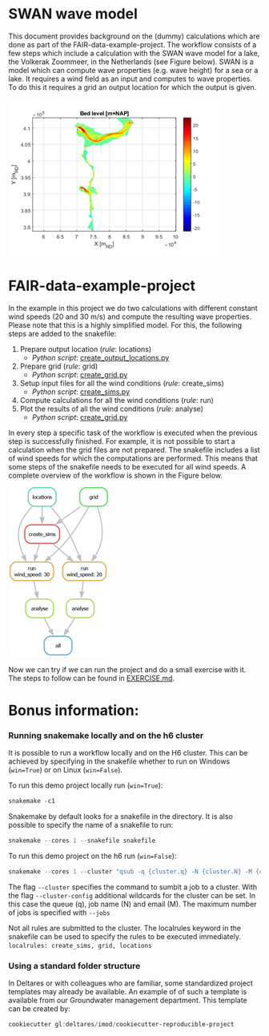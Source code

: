 # SWAN wave model

This document provides background on the (dummy) calculations which are done as part of the FAIR-data-example-project. The workflow consists of a few steps which include a calculation with the SWAN wave model for a lake, the Volkerak Zoommeer, in the Netherlands (see Figure below). SWAN is a model which can compute wave properties (e.g. wave height) for a sea or a lake. It requires a wind field as an input and computes to wave properties. To do this it requires a grid an output location for which the output is given.

![Domain of model for Volkerak Zoommeer](/docs/volkerak.png)


# FAIR-data-example-project
In the example in this project we do two calculations with different constant wind speeds (20 and 30 m/s) and compute the resulting wave properties. Please note that this is a highly simplified model. For this, the following steps are added to the snakefile:

1. Prepare output location (*rule*: locations)
    - *Python script*: [create_output_locations.py](/src/1-prepare/create_output_locations.py)
2. Prepare grid (*rule*: grid)
    - *Python script*: [create_grid.py](/src/1-prepare/create_grid.py)
3. Setup input files for all the wind conditions (*rule*: create_sims)
    - *Python script*: [create_sims.py](/src/1-prepare/create_sims.py)
4. Compute calculations for all the wind conditions (*rule*: run)
5. Plot the results of all the wind conditions (*rule*: analyse)
    - *Python script*: [create_grid.py](/src/4-analyse/analyse.py)

In every step a specific task of the workflow is executed when the previous step is successfully finished. For example, it is not possible to start a calculation when the grid files are not prepared. The snakefile includes a list of wind speeds for which the computations are performed. This means that some steps of the snakefile needs to be executed for all wind speeds. A complete overview of the workflow is shown in the Figure below.

![Overview of the workflow steps in the example project](/docs/workflow.png)

Now we can try if we can run the project and do a small exercise with it. The steps to follow can be found in [EXERCISE.md](/EXERCISE.md).

# Bonus information:
### Running snakemake locally and on the h6 cluster

It is possible to run a workflow locally and on the H6 cluster. This can be achieved by specifying in the snakefile whether to run on Windows (`win=True`) or on Linux (`win=False`).

To run this demo project locally run (`win=True`):

```powershell
snakemake -c1
```
Snakemake by default looks for a snakefile in the directory. It is also possible to specify the name of a snakefile to run:

```powershell
snakemake --cores 1 --snakefile snakefile
```

To run this demo project on the h6 run (`win=False`):

```powershell
snakemake --cores 1 --cluster "qsub -q {cluster.q} -N {cluster.N} -M {cluster.M}" --jobs 4 --cluster-config config/cluster.yaml
```

The flag `--cluster` specifies the command to sumbit a job to a cluster. 
With the flag `--cluster-config` additional wildcards for the cluster can be set. In this case the queue (q), job name (N) and email (M).
The maximum number of jobs is specified with `--jobs`

Not all rules are submitted to the cluster. The localrules keyword in the snakefile can be used to specify the rules to be executed immediately.
`localrules: create_sims, grid, locations`


### Using a standard folder structure
In Deltares or with colleagues who are familiar, some standardized project templates may already be available. An example of of such a template is available from our Groundwater management department. This template can be created by:

```powershell
cookiecutter gl:deltares/imod/cookiecutter-reproducible-project
```